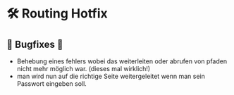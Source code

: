 # 🛠️ Routing Hotfix

## 🐛 Bugfixes 🐛

* Behebung eines fehlers wobei das weiterleiten oder abrufen von pfaden nicht mehr möglich war. (dieses mal wirklich!)
* man wird nun auf die richtige Seite weitergeleitet wenn man sein Passwort eingeben soll.